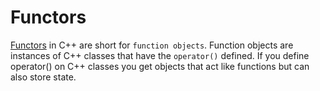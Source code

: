 Functors
=

[Functors][1] in C++ are short for `function objects`. Function objects are
instances of C++ classes that have the `operator()` defined. If you define
operator() on C++ classes you get objects that act like functions but can also
store state.

[1]:http://www.catonmat.net/blog/on-functors/
